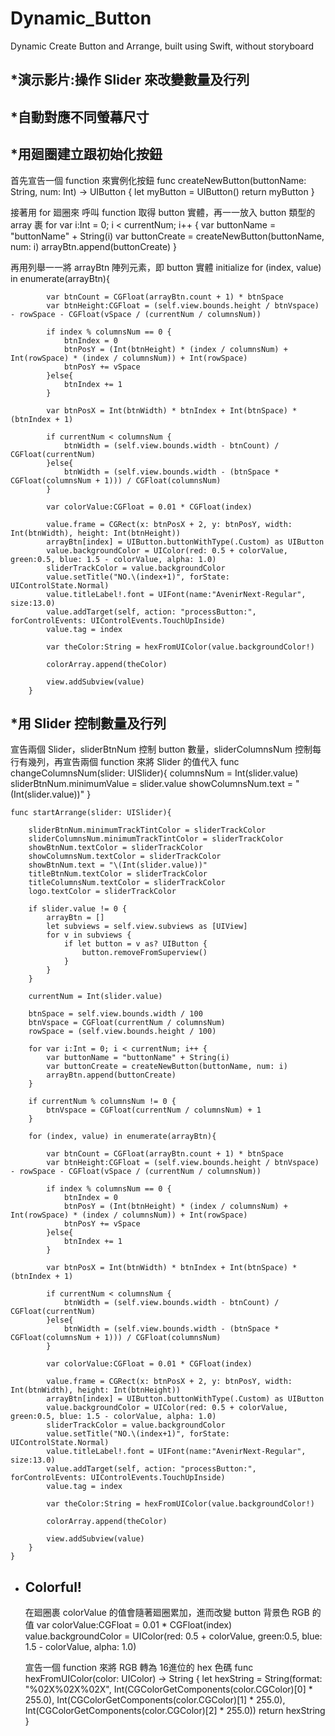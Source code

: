 # Dynamic_Button
Dynamic Create Button and Arrange, built using Swift, without storyboard

*演示影片:操作 Slider 來改變數量及行列
-------------------------------------------------------------------




*自動對應不同螢幕尺寸
-------------------------------------------------------------------




*用廻圈建立跟初始化按鈕
-------------------------------------------------------------------

首先宣告一個 function 來實例化按鈕
            func createNewButton(buttonName: String, num: Int) -> UIButton {
               let myButton = UIButton()
            return myButton
            }

接著用 for 廻圈來 呼叫 function 取得 button 實體，再一一放入 button 類型的 array 裹
            for var i:Int = 0; i < currentNum; i++ {
                var buttonName = "buttonName" + String(i)
                var buttonCreate = createNewButton(buttonName, num: i)
                arrayBtn.append(buttonCreate)
            }

再用列舉一一將 arrayBtn 陣列元素，即 button 實體 initialize
                    for (index, value) in enumerate(arrayBtn){
            
            var btnCount = CGFloat(arrayBtn.count + 1) * btnSpace
            var btnHeight:CGFloat = (self.view.bounds.height / btnVspace) - rowSpace - CGFloat(vSpace / (currentNum / columnsNum))
            
            if index % columnsNum == 0 {
                btnIndex = 0
                btnPosY = (Int(btnHeight) * (index / columnsNum) + Int(rowSpace) * (index / columnsNum)) + Int(rowSpace)
                btnPosY += vSpace
            }else{
                btnIndex += 1
            }
            
            var btnPosX = Int(btnWidth) * btnIndex + Int(btnSpace) * (btnIndex + 1)
            
            if currentNum < columnsNum {
                btnWidth = (self.view.bounds.width - btnCount) / CGFloat(currentNum)
            }else{
                btnWidth = (self.view.bounds.width - (btnSpace * CGFloat(columnsNum + 1))) / CGFloat(columnsNum)
            }
            
            var colorValue:CGFloat = 0.01 * CGFloat(index)
            
            value.frame = CGRect(x: btnPosX + 2, y: btnPosY, width: Int(btnWidth), height: Int(btnHeight))
            arrayBtn[index] = UIButton.buttonWithType(.Custom) as UIButton
            value.backgroundColor = UIColor(red: 0.5 + colorValue, green:0.5, blue: 1.5 - colorValue, alpha: 1.0)
            sliderTrackColor = value.backgroundColor
            value.setTitle("NO.\(index+1)", forState: UIControlState.Normal)
            value.titleLabel!.font = UIFont(name:"AvenirNext-Regular", size:13.0)
            value.addTarget(self, action: "processButton:", forControlEvents: UIControlEvents.TouchUpInside)
            value.tag = index
            
            var theColor:String = hexFromUIColor(value.backgroundColor!)
            
            colorArray.append(theColor)
            
            view.addSubview(value)
        }
  
  
  *用 Slider 控制數量及行列
  -------------------------------------------------------------------

宣告兩個 Slider，sliderBtnNum 控制 button 數量，sliderColumnsNum 控制每行有幾列，再宣告兩個 function 來將 Slider 的值代入
    func changeColumnsNum(slider: UISlider){
        columnsNum = Int(slider.value)
        sliderBtnNum.minimumValue = slider.value
        showColumnsNum.text = "\(Int(slider.value))"
    }

    func startArrange(slider: UISlider){
        
        sliderBtnNum.minimumTrackTintColor = sliderTrackColor
        sliderColumnsNum.minimumTrackTintColor = sliderTrackColor
        showBtnNum.textColor = sliderTrackColor
        showColumnsNum.textColor = sliderTrackColor
        showBtnNum.text = "\(Int(slider.value))"
        titleBtnNum.textColor = sliderTrackColor
        titleColumnsNum.textColor = sliderTrackColor
        logo.textColor = sliderTrackColor
        
        if slider.value != 0 {
            arrayBtn = []
            let subviews = self.view.subviews as [UIView]
            for v in subviews {
                if let button = v as? UIButton {
                    button.removeFromSuperview()
                }
            }
        }
        
        currentNum = Int(slider.value)
        
        btnSpace = self.view.bounds.width / 100
        btnVspace = CGFloat(currentNum / columnsNum)
        rowSpace = (self.view.bounds.height / 100)
        
        for var i:Int = 0; i < currentNum; i++ {
            var buttonName = "buttonName" + String(i)
            var buttonCreate = createNewButton(buttonName, num: i)
            arrayBtn.append(buttonCreate)
        }
        
        if currentNum % columnsNum != 0 {
            btnVspace = CGFloat(currentNum / columnsNum) + 1
        }
        
        for (index, value) in enumerate(arrayBtn){
            
            var btnCount = CGFloat(arrayBtn.count + 1) * btnSpace
            var btnHeight:CGFloat = (self.view.bounds.height / btnVspace) - rowSpace - CGFloat(vSpace / (currentNum / columnsNum))
            
            if index % columnsNum == 0 {
                btnIndex = 0
                btnPosY = (Int(btnHeight) * (index / columnsNum) + Int(rowSpace) * (index / columnsNum)) + Int(rowSpace)
                btnPosY += vSpace
            }else{
                btnIndex += 1
            }
            
            var btnPosX = Int(btnWidth) * btnIndex + Int(btnSpace) * (btnIndex + 1)
            
            if currentNum < columnsNum {
                btnWidth = (self.view.bounds.width - btnCount) / CGFloat(currentNum)
            }else{
                btnWidth = (self.view.bounds.width - (btnSpace * CGFloat(columnsNum + 1))) / CGFloat(columnsNum)
            }
            
            var colorValue:CGFloat = 0.01 * CGFloat(index)
            
            value.frame = CGRect(x: btnPosX + 2, y: btnPosY, width: Int(btnWidth), height: Int(btnHeight))
            arrayBtn[index] = UIButton.buttonWithType(.Custom) as UIButton
            value.backgroundColor = UIColor(red: 0.5 + colorValue, green:0.5, blue: 1.5 - colorValue, alpha: 1.0)
            sliderTrackColor = value.backgroundColor
            value.setTitle("NO.\(index+1)", forState: UIControlState.Normal)
            value.titleLabel!.font = UIFont(name:"AvenirNext-Regular", size:13.0)
            value.addTarget(self, action: "processButton:", forControlEvents: UIControlEvents.TouchUpInside)
            value.tag = index
            
            var theColor:String = hexFromUIColor(value.backgroundColor!)
            
            colorArray.append(theColor)
            
            view.addSubview(value)
        }
    }


* Colorful!
  -------------------------------------------------------------------
  
  在廻圈裹 colorValue 的值會隨著廻圈累加，進而改變 button 背景色 RGB 的值 
              var colorValue:CGFloat = 0.01 * CGFloat(index)
              value.backgroundColor = UIColor(red: 0.5 + colorValue, green:0.5, blue: 1.5 - colorValue, alpha: 1.0)
  
  宣告一個 function 來將 RGB 轉為 16進位的 hex 色碼
      func hexFromUIColor(color: UIColor) -> String
    {
        let hexString = String(format: "%02X%02X%02X",
            Int(CGColorGetComponents(color.CGColor)[0] * 255.0),
            Int(CGColorGetComponents(color.CGColor)[1] * 255.0),
            Int(CGColorGetComponents(color.CGColor)[2] * 255.0))
        return hexString
    }
  
